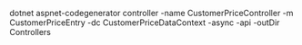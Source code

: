 
dotnet aspnet-codegenerator controller  -name CustomerPriceController    -m CustomerPriceEntry    -dc CustomerPriceDataContext   -async -api   -outDir Controllers


